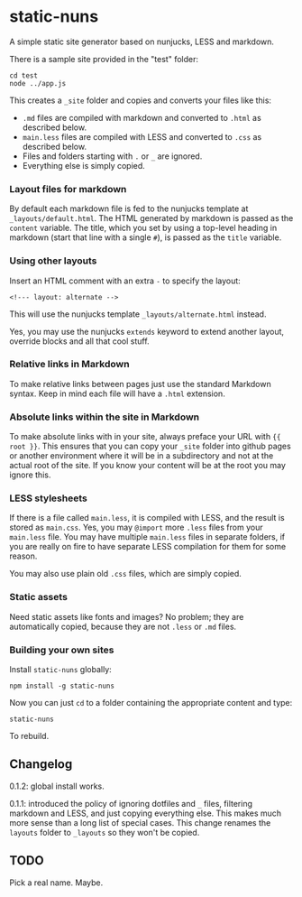 # static-nuns

A simple static site generator based on nunjucks, LESS and markdown.

There is a sample site provided in the "test" folder:

```
cd test
node ../app.js
```

This creates a `_site` folder and copies and converts your files like this:

* `.md` files are compiled with markdown and converted to `.html` as described below.
* `main.less` files are compiled with LESS and converted to `.css` as described below.
* Files and folders starting with `.` or `_` are ignored.
* Everything else is simply copied.

### Layout files for markdown

By default each markdown file is fed to the nunjucks template at `_layouts/default.html`. The HTML generated by markdown is passed as the `content` variable. The title, which you set by using a top-level heading in markdown (start that line with a single `#`), is passed as the `title` variable.

### Using other layouts

Insert an HTML comment with an extra `-` to specify the layout:

```
<!--- layout: alternate -->
```

This will use the nunjucks template `_layouts/alternate.html` instead.

Yes, you may use the nunjucks `extends` keyword to extend another layout, override blocks and all that cool stuff.

### Relative links in Markdown

To make relative links between pages just use the standard Markdown syntax. Keep in mind each file will have a `.html` extension.

### Absolute links within the site in Markdown

To make absolute links with in your site, always preface your URL with `{{ root }}`. This ensures that you can copy your `_site` folder into github pages or another environment where it will be in a subdirectory and not at the actual root of the site. If you know your content will be at the root you may ignore this.

### LESS stylesheets

If there is a file called `main.less`, it is compiled with LESS, and the result is stored as `main.css`. Yes, you may `@import` more `.less` files from your `main.less` file. You may have multiple `main.less` files in separate folders, if you are really on fire to have separate LESS compilation for them for some reason.

You may also use plain old `.css` files, which are simply copied.

### Static assets

Need static assets like fonts and images? No problem; they are automatically copied, because they are not `.less` or `.md` files.

### Building your own sites

Install `static-nuns` globally:

```
npm install -g static-nuns
```

Now you can just `cd` to a folder containing the appropriate content and type:

```
static-nuns
```

To rebuild.

## Changelog

0.1.2: global install works.

0.1.1: introduced the policy of ignoring dotfiles and `_` files, filtering markdown and LESS, and just copying everything else. This makes much more sense than a long list of special cases. This change renames the `layouts` folder to `_layouts` so they won't be copied.

## TODO

Pick a real name. Maybe.


